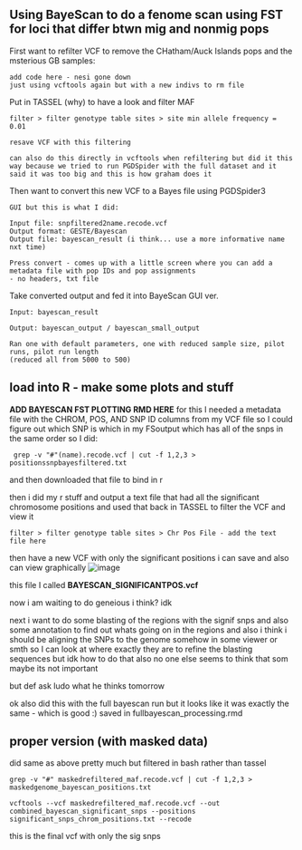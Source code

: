 ## Using BayeScan to do a fenome scan using FST for loci that differ btwn mig and nonmig pops

First want to refilter VCF to remove the CHatham/Auck Islands pops and the msterious GB samples:
```
add code here - nesi gone down
just using vcftools again but with a new indivs to rm file
```
Put in TASSEL (why) to have a look and filter MAF 
```
filter > filter genotype table sites > site min allele frequency = 0.01

resave VCF with this filtering

can also do this directly in vcftools when refiltering but did it this way because we tried to run PGDSpider with the full dataset and it said it was too big and this is how graham does it
```
Then want to convert this new VCF to a Bayes file using PGDSpider3
```
GUI but this is what I did:

Input file: snpfiltered2name.recode.vcf
Output format: GESTE/Bayescan
Output file: bayescan_result (i think... use a more informative name nxt time)

Press convert - comes up with a little screen where you can add a metadata file with pop IDs and pop assignments
- no headers, txt file
```

Take converted output and fed it into BayeScan GUI ver.
```
Input: bayescan_result

Output: bayescan_output / bayescan_small_output

Ran one with default parameters, one with reduced sample size, pilot runs, pilot run length
(reduced all from 5000 to 500)
```

## load into R - make some plots and stuff

**ADD BAYESCAN FST PLOTTING RMD HERE**
for this I needed a metadata file with the CHROM, POS, AND SNP ID columns from my VCF file so I could figure out which SNP is which in my FSoutput which has all of the snps in the same order so I did:
```
 grep -v "#"(name).recode.vcf | cut -f 1,2,3 > positionssnpbayesfiltered.txt
```
and then downloaded that file to bind in r

then i did my r stuff and output a text file that had all the significant chromosome positions and used that back in TASSEL to filter the VCF and view it
```
filter > filter genotype table sites > Chr Pos File - add the text file here
```

then have a new VCF with only the significant positions i can save and also can view graphically
![image](https://github.com/user-attachments/assets/1df8ccb7-1dbe-4a1f-9d7b-a8a2437128f0)

this file I called **BAYESCAN_SIGNIFICANTPOS.vcf**

now i am waiting to do geneious i think? idk

next i want to do some blasting of the regions with the signif snps and also some annotation to find out whats going on in the regions and also i think i should be aligning the SNPs to the genome somehow in some viewer or smth so I can look at where exactly they are to refine the
blasting sequences but idk how to do that also no one else seems to think that som maybe its not important

but def ask ludo what he thinks tomorrow

ok also did this with the full bayescan run but it looks like it was exactly the same - which is good :)  saved in fullbayescan_processing.rmd

## proper version (with masked data)

did same as above pretty much but filtered in bash rather than tassel

```
grep -v "#" maskedrefiltered_maf.recode.vcf | cut -f 1,2,3 > maskedgenome_bayescan_positions.txt
```

```
vcftools --vcf maskedrefiltered_maf.recode.vcf --out combined_bayescan_significant_snps --positions significant_snps_chrom_positions.txt --recode
```
this is the final vcf with only the sig snps
